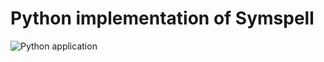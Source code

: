 # Python implementation of Symspell

![Python application](https://github.com/bartdegoede/symspell/workflows/Python%20application/badge.svg)
